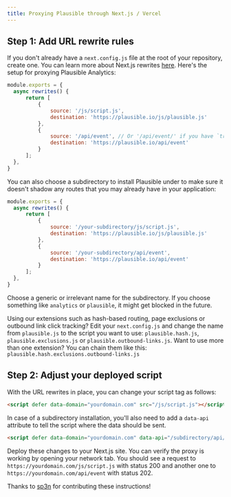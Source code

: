 ```yaml
---
title: Proxying Plausible through Next.js / Vercel
---
```


## Step 1: Add URL rewrite rules

If you don't already have a `next.config.js` file at the root of your repository, create one. You can learn
more about Next.js rewrites [here](https://nextjs.org/docs/api-reference/next.config.js/rewrites). Here's
the setup for proxying Plausible Analytics:

```js title="next.config.js"
module.exports = {
  async rewrites() {
      return [
          {
              source: '/js/script.js',
              destination: 'https://plausible.io/js/plausible.js'
          },
          {
              source: '/api/event', // Or '/api/event/' if you have `trailingSlash: true` in this config
              destination: 'https://plausible.io/api/event'
          }
      ];
  },
}
```

You can also choose a subdirectory to install Plausible under to make sure it doesn't shadow any routes
that you may already have in your application:

```js title="next.config.js"
module.exports = {
  async rewrites() {
      return [
          {
              source: '/your-subdirectory/js/script.js',
              destination: 'https://plausible.io/js/plausible.js'
          },
          {
              source: '/your-subdirectory/api/event',
              destination: 'https://plausible.io/api/event'
          }
      ];
  },
}
```

Choose a generic or irrelevant name for the subdirectory. If you choose something like `analytics` or `plausible`,
it might get blocked in the future.

Using our extensions such as hash-based routing, page exclusions or outbound link click tracking? Edit your `next.config.js` and change the name from `plausible.js` to the script you want to use: `plausible.hash.js`, `plausible.exclusions.js` or `plausible.outbound-links.js`. Want to use more than one extension? You can chain them like this: `plausible.hash.exclusions.outbound-links.js`

## Step 2: Adjust your deployed script

With the URL rewrites in place, you can change your script tag as follows:

```html
<script defer data-domain="yourdomain.com" src="/js/script.js"></script>
```

In case of a subdirectory installation, you'll also need to add a `data-api` attribute to tell the script where
the data should be sent.

```html
<script defer data-domain="yourdomain.com" data-api="/subdirectory/api/event" src="/subdirectory/js/script.js"></script>
```


Deploy these changes to your Next.js site. You can verify the proxy is working by opening your network tab. You should see a request to
`https://yourdomain.com/js/script.js` with status 200 and another one to `https://yourdomain.com/api/event` with status 202.

Thanks to [sp3n](https://github.com/sp3n) for contributing these instructions!

